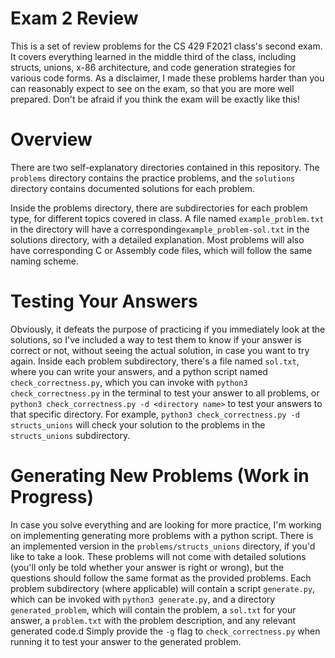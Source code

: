 # Exam 2 Review

This is a set of review problems for the CS 429 F2021 class's second exam.
It covers everything learned in the middle third of the class, including structs, unions, x-86 architecture, and code generation strategies for various code forms.
As a disclaimer, I made these problems harder than you can reasonably expect to see on the exam, so that you are more well prepared. Don't be afraid if you think the exam will be exactly like this!

# Overview

There are two self-explanatory directories contained in this repository.
The `problems` directory contains the practice problems, and the `solutions` directory contains documented solutions for each problem.

Inside the problems directory, there are subdirectories for each problem type, for different topics covered in class.
A file named `example_problem.txt` in the directory will have a corresponding`example_problem-sol.txt` in the solutions directory, with a detailed explanation.
Most problems will also have corresponding C or Assembly code files, which will follow the same naming scheme.

# Testing Your Answers

Obviously, it defeats the purpose of practicing if you immediately look at the solutions, so I've included a way to test them to know if your answer is correct or not, without seeing the actual solution, in case you want to try again.
Inside each problem subdirectory, there's a file named `sol.txt`, where you can write your answers, and a python script named `check_correctness.py`, which you can invoke with `python3 check_correctness.py` in the terminal to test your answer to all problems, or `python3 check_correctness.py -d <directory name>` to test your answers to that specific directory.
For example, `python3 check_correctness.py -d structs_unions` will check your solution to the problems in the `structs_unions` subdirectory.

# Generating New Problems (Work in Progress)

In case you solve everything and are looking for more practice, I'm working on implementing generating more problems with a python script.
There is an implemented version in the `problems/structs_unions` directory, if you'd like to take a look.
These problems will not come with detailed solutions (you'll only be told whether your answer is right or wrong), but the questions should follow the same format as the provided problems.
Each problem subdirectory (where applicable) will contain a script `generate.py`, which can be invoked with `python3 generate.py`, and a directory `generated_problem`, which will contain the problem, a `sol.txt` for your answer, a `problem.txt` with the problem description, and any relevant generated code.d
Simply provide the `-g` flag to `check_correctness.py` when running it to test your answer to the generated problem.